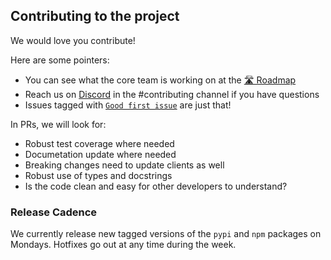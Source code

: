 ## Contributing to the project

We would love you contribute!

Here are some pointers:
- You can see what the core team is working on at the [🛣️ Roadmap](https://docs.trychroma.com/roadmap)
- Reach us on [Discord](https://discord.gg/MMeYNTmh3x) in the #contributing channel if you have questions
- Issues tagged with [`Good first issue`](https://github.com/chroma-core/chroma/issues?q=is%3Aissue+is%3Aopen+label%3A%22good+first+issue%22) are just that!

In PRs, we will look for:
- Robust test coverage where needed
- Documetation update where needed
- Breaking changes need to update clients as well
- Robust use of types and docstrings
- Is the code clean and easy for other developers to understand?

### Release Cadence

We currently release new tagged versions of the `pypi` and `npm` packages on Mondays. Hotfixes go out at any time during the week.

